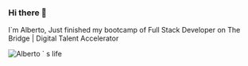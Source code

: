 ### Hi there 👋
I`m Alberto, 
Just finished my bootcamp of Full Stack Developer on The Bridge | Digital Talent Accelerator

![Alberto ` s life](https://user-images.githubusercontent.com/92597288/193592426-676a6294-01b3-47a3-b471-69bf7d0a59fa.jpg)
<!--
**AlbertoArenas98/AlbertoArenas98** is a ✨ _special_ ✨ repository because its `README.md` (this file) appears on your GitHub profile.

Here are some ideas to get you started:

- 🔭 I’m currently working on ...




- 🌱 I’m currently learning ...
- 👯 I’m looking to collaborate on ...
- 🤔 I’m looking for help with ...
- 💬 Ask me about ...
- 📫 How to reach me: ...
- 😄 Pronouns: ...
- ⚡ Fun fact: ...
-->
